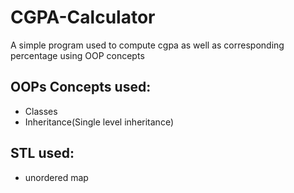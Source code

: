 # CGPA-Calculator
A simple program used to compute cgpa as well as corresponding percentage using OOP concepts
## OOPs Concepts used:
- Classes
- Inheritance(Single level inheritance)
## STL used:
- unordered map
